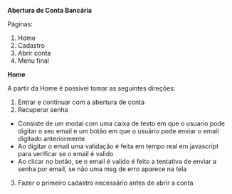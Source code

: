 **Abertura de Conta Bancária**

Páginas:
1) Home
2) Cadastro
3) Abrir conta
4) Menu final


**Home**

A partir da Home é possível tomar as seguintes direções:
1) Entrar e continuar com a abertura de conta
2) Recuperar senha 
- Consiste de um modal com uma caixa de texto em que o usuario pode digitar o seu email e um botão em que o usuário pode enviar o email digitado anteriormente
- Ao digitar o email uma validação é feita em tempo real em javascript para verificar se o email é valido
- Ao clicar no botão, se o email é valido é feito a tentativa de enviar a senha por email, se não uma msg de erro aparece na tela
3) Fazer o primeiro cadastro necessário antes de abrir a conta

